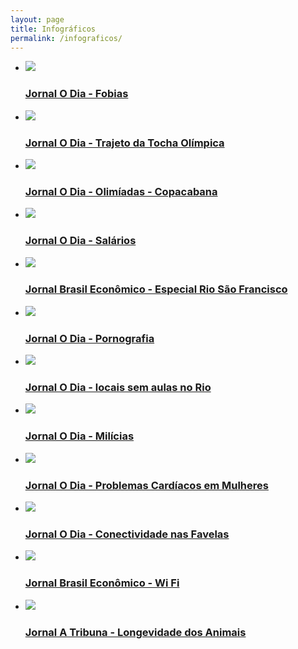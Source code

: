 ```yaml
---
layout: page
title: Infográficos
permalink: /infograficos/
---
```


<ul class="cbp-rfgrid">
  <li>
    <a href="/infograficos/fobias">
      <img src="/assets/images/infos/thumbs/fobias.jpg" />
      <div><h3>Jornal O Dia - Fobias</h3></div>
    </a>
  </li>
  <li>
    <a href="/infograficos/tocha">
      <img src="/assets/images/infos/thumbs/tocha.jpg" />
      <div><h3>Jornal O Dia - Trajeto da Tocha Olímpica </h3></div>
    </a>
  </li>
  <li>
    <a href="/infograficos/olimpiadas">
      <img src="/assets/images/infos/thumbs/olimpiadas.jpg" />
      <div><h3>Jornal O Dia - Olimíadas - Copacabana</h3></div>
    </a>
  </li>
  <li>
    <a href="/infograficos/barracos">
      <img src="/assets/images/infos/thumbs/barracos.jpg" />
      <div><h3>Jornal O Dia - Salários</h3></div>
    </a>
  </li>
  <li>
    <a href="/infograficos/velhochico">
      <img src="/assets/images/infos/thumbs/velhochico.jpg" />
      <div><h3>Jornal Brasil Econômico - Especial Rio São Francisco</h3></div>
    </a>
  </li>
  <li>
    <a href="/infograficos/porno">
      <img src="/assets/images/infos/thumbs/porno.jpg" />
      <div><h3>Jornal O Dia - Pornografia</h3></div>
    </a>
  </li>
  <li>
    <a href="/infograficos/aulas">
      <img src="/assets/images/infos/thumbs/aulas.jpg" />
      <div><h3>Jornal O Dia - locais sem aulas no Rio</h3></div>
    </a>
  </li>
  <li>
    <a href="/infograficos/gatos">
      <img src="/assets/images/infos/thumbs/gatos.jpg" />
      <div><h3>Jornal O Dia - Milícias</h3></div>
    </a>
  </li>
  <li>
    <a href="/infograficos/coracao">
      <img src="/assets/images/infos/thumbs/coracao.jpg" />
      <div><h3>Jornal O Dia - Problemas Cardíacos em Mulheres</h3></div>
    </a>
  </li>
  <li>
    <a href="/infograficos/favelas">
      <img src="/assets/images/infos/thumbs/favelas.jpg" />
      <div><h3>Jornal O Dia - Conectividade nas Favelas</h3></div>
    </a>
  </li>
  <li>
    <a href="/infograficos/wifi">
      <img src="/assets/images/infos/thumbs/wifi.jpg" />
      <div><h3>Jornal Brasil Econômico - Wi Fi</h3></div>
    </a>
  </li>
  <li>
    <a href="/infograficos/animais">
      <img src="/assets/images/infos/thumbs/animais.jpg" />
      <div><h3>Jornal A Tribuna - Longevidade dos Animais</h3></div>
    </a>
  </li>
</ul>
